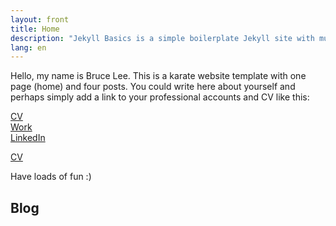 ```yaml
---
layout: front
title: Home
description: "Jekyll Basics is a simple boilerplate Jekyll site with multilingual support - wow!"
lang: en
---
```


Hello, my name is Bruce Lee. This is a karate website template with one page (home) and four posts. You could write here about yourself and perhaps simply add a link to your professional accounts and CV like this:

[CV](https://khofstadter.info/assets/doc/K-Hofstader-CV-general-2019.pdf)   
[Work](https://www.anglia.ac.uk/people/krisztian-hofstadter)   
[LinkedIn](https://www.linkedin.com/in/tedor)

<a href="https://khofstadter.info/assets/doc/K-Hofstader-CV-general-2019.pdf">CV</a>

Have loads of fun :)

## Blog

